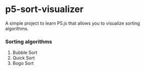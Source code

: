 # p5-sort-visualizer

A simple project to learn P5.js that allows you to visualize sorting algorithms. 

### Sorting algorithms
1) Bubble Sort
1) Quick Sort
1) Bogo Sort